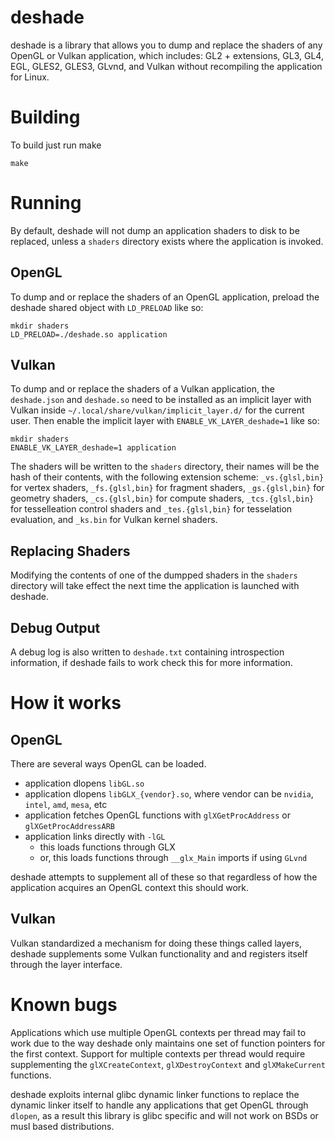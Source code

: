 # deshade

deshade is a library that allows you to dump and replace the shaders of
any OpenGL or Vulkan application, which includes: GL2 + extensions, GL3,
GL4, EGL, GLES2, GLES3, GLvnd, and Vulkan without recompiling the
application for Linux.

# Building
To build just run make
```
make
```

# Running
By default, deshade will not dump an application shaders to disk to
be replaced, unless a `shaders` directory exists where the application
is invoked.

## OpenGL
To dump and or replace the shaders of an OpenGL application, preload
the deshade shared object with `LD_PRELOAD` like so:

```
mkdir shaders
LD_PRELOAD=./deshade.so application
```

## Vulkan
To dump and or replace the shaders of a Vulkan application, the
`deshade.json` and `deshade.so` need to be installed as an implicit layer
with Vulkan inside `~/.local/share/vulkan/implicit_layer.d/` for the
current user. Then enable the implicit layer with `ENABLE_VK_LAYER_deshade=1`
like so:

```
mkdir shaders
ENABLE_VK_LAYER_deshade=1 application
```

The shaders will be written to the `shaders` directory, their names
will be the hash of their contents, with the following extension scheme:
`_vs.{glsl,bin}` for vertex shaders, `_fs.{glsl,bin}` for fragment shaders,
`_gs.{glsl,bin}` for geometry shaders, `_cs.{glsl,bin}` for compute shaders,
`_tcs.{glsl,bin}` for tesselleation control shaders and `_tes.{glsl,bin}`
for tesselation evaluation, and `_ks.bin` for Vulkan kernel shaders.

## Replacing Shaders
Modifying the contents of one of the dumpped shaders in the `shaders`
directory will take effect the next time the application is launched
with deshade.

## Debug Output
A debug log is also written to `deshade.txt` containing introspection
information, if deshade fails to work check this for more information.

# How it works

## OpenGL
There are several ways OpenGL can be loaded.

* application dlopens `libGL.so`
* application dlopens `libGLX_{vendor}.so`, where vendor can be `nvidia`, `intel`, `amd`, `mesa`, etc
* application fetches OpenGL functions with `glXGetProcAddress` or `glXGetProcAddressARB`
* application links directly with `-lGL`
  * this loads functions through GLX
  * or, this loads functions through `__glx_Main` imports if using `GLvnd`

deshade attempts to supplement all of these so that regardless of how
the application acquires an OpenGL context this should work.

## Vulkan
Vulkan standardized a mechanism for doing these things called layers,
deshade supplements some Vulkan functionality and and registers itself
through the layer interface.

# Known bugs
Applications which use multiple OpenGL contexts per thread may fail to
work due to the way deshade only maintains one set of function pointers
for the first context. Support for multiple contexts per thread would
require supplementing the `glXCreateContext`, `glXDestroyContext` and
`glXMakeCurrent` functions.

deshade exploits internal glibc dynamic linker functions to replace the
dynamic linker itself to handle any applications that get OpenGL
through `dlopen`, as a result this library is glibc specific and will
not work on BSDs or musl based distributions.
